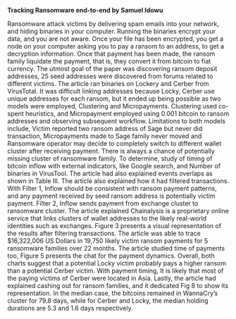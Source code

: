 **Tracking Ransomware end-to-end by Samuel Idowu**


Ransomware attack victims by delivering spam emails into your network, and hiding binaries in your computer. Running the binaries encrypt your data, and you are not aware. Once your file has been encrypted, you get a node on your computer asking you to pay a ransom to an address, to get a decryption information. Once that payment has been made, the ransom family liquidate the payment, that is, they convert it from bitcoin to fiat currency. The utmost goal of the paper was discovering ransom deposit addresses, 25 seed addresses were discovered from forums related to different victims. The article ran binaries on Lockery and Cerber from VirusTotal. It was difficult linking addresses because Locky, Cerber use unique addresses for each ransom, but it ended up being possible as two models were employed, Clustering and Micropayments. Clustering used co- spent heuristics, and Micropayment employed using 0.001 bitcoin to ransom addresses and observing subsequent workflow. Limitations to both models include, Victim reported two ransom address of Sage but never did transaction, Micropayments made to Sage family never moved and Ransomware operator may decide to completely switch to different wallet cluster after receiving payment.
There is always a chance of potentially missing cluster of ransomware family. To determine, study of timing of bitcoin inflow with external indicators, like Google search, and Number of binaries in VirusTool. The article had also explained events overlaps as shown in Table III. The article also explained how it had filtered transactions. With Filter 1, Inflow should be consistent with ransom payment patterns, and any payment received by seed ransom address is potentially victim payment. Filter 2, Inflow sends payment from exchange cluster to ransomware cluster. The article explained Chainalysis is a proprietary online service that links clusters of wallet addresses to the likely real-world identities such as exchanges. Figure 3 presents a visual representation of the results after filtering transactions. The article was able to trace $16,322,006 US Dollars in 19,750 likely victim ransom payments for 5 ransomware families over 22 months.
The article studied time of payments too, Figure 5 presents the chat for the payment dynamics. Overall, both charts suggest that a potential Locky victim probably pays a higher ransom than a potential Cerber victim. With payment timing, It is likely that most of the paying victims of Cerber were located in Asia. Lastly, the article had explained cashing out for ransom families, and it dedicated Fig 8 to show its representation. In the median case, the bitcoins remained in WannaCry’s cluster for 79.8 days, while for Cerber and Locky, the median holding durations are 5.3 and 1.6 days respectively.
